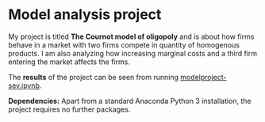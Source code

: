 # Model analysis project

My project is titled **The Cournot model of oligopoly** and is about how firms behave in a market with two firms compete in quantity of homogenous products. I am also analyzing how increasing marginal costs and a third firm entering the market affects the firms. 

The **results** of the project can be seen from running [modelproject-sev.ipynb](modelproject-sev.ipynb).

**Dependencies:** Apart from a standard Anaconda Python 3 installation, the project requires no further packages.
